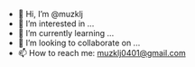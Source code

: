 - 👋 Hi, I’m @muzklj
- 👀 I’m interested in ...
- 🌱 I’m currently learning ...
- 💞️ I’m looking to collaborate on ...
- 📫 How to reach me: muzklj0401@gmail.com

<!---
muzklj/muzklj is a ✨ special ✨ repository because its `README.md` (this file) appears on your GitHub profile.
You can click the Preview link to take a look at your changes.
--->
